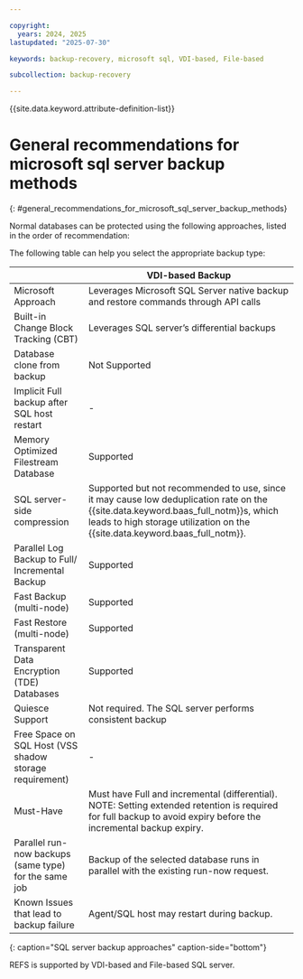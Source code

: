 ```yaml
---

copyright:
  years: 2024, 2025
lastupdated: "2025-07-30"

keywords: backup-recovery, microsoft sql, VDI-based, File-based

subcollection: backup-recovery

---
```


{{site.data.keyword.attribute-definition-list}}

# General recommendations for microsoft sql server backup methods
{: #general_recommendations_for_microsoft_sql_server_backup_methods}


Normal databases can be protected using the following approaches, listed in the order of recommendation:

The following table can help you select the appropriate backup type:


|     | VDI-based Backup |
| --- | --- |
| Microsoft Approach | Leverages Microsoft SQL Server native backup and restore commands through API calls |
| Built-in Change Block Tracking (CBT) | Leverages SQL server’s differential backups |
| Database clone from backup | Not Supported |
| Implicit Full backup after SQL host restart | \-  |
| Memory Optimized Filestream Database | Supported |
| SQL server-side compression | Supported but not recommended to use, since it may cause low deduplication rate on the {{site.data.keyword.baas_full_notm}}s, which leads to high storage utilization on the {{site.data.keyword.baas_full_notm}}. |
| Parallel Log Backup to Full/ Incremental Backup | Supported |
| Fast Backup (multi-node) | Supported |
| Fast Restore (multi-node) | Supported |
| Transparent Data Encryption (TDE) Databases | Supported |
| Quiesce Support | Not required. The SQL server performs consistent backup |
| Free Space on SQL Host (VSS shadow storage requirement) | \-  |
| Must-Have | Must have Full and incremental (differential). NOTE: Setting extended retention is required for full backup to avoid expiry before the incremental backup expiry. |
| Parallel run-now backups (same type) for the same job | Backup of the selected database runs in parallel with the existing run-now request. |
| Known Issues that lead to backup failure | Agent/SQL host may restart during backup. |
{: caption="SQL server backup approaches" caption-side="bottom"}


REFS is supported by VDI-based and File-based SQL server.
